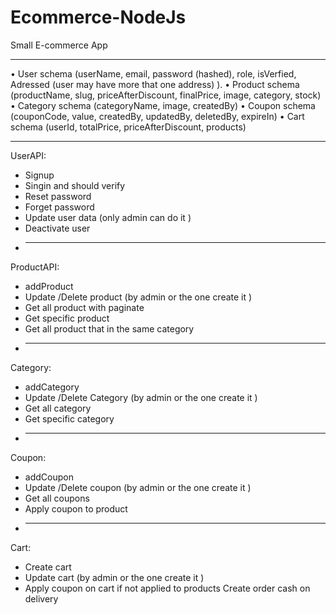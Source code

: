 # Ecommerce-NodeJs
Small E-commerce App
**************************************************************************
• User schema (userName, email, password (hashed), role, isVerfied, Adressed (user may have more that one address) ).
• Product schema (productName, slug, priceAfterDiscount, finalPrice, image, category, stock)
• Category schema (categoryName, image, createdBy)
• Coupon schema (couponCode, value, createdBy, updatedBy, deletedBy, expireIn)
• Cart schema (userId, totalPrice, priceAfterDiscount, products)
**************************************************************************
UserAPI:
- Signup
- Singin and should verify
- Reset password
- Forget password
- Update user data (only admin can do it )
- Deactivate user
- **************************************************************************
ProductAPI:
- addProduct
- Update /Delete product (by admin or the one create it )
- Get all product with paginate
- Get specific product
- Get all product that in the same category
- **************************************************************************
Category:
- addCategory
- Update /Delete Category (by admin or the one create it )
- Get all category
- Get specific category
- **************************************************************************
Coupon:
- addCoupon
- Update /Delete coupon (by admin or the one create it )
- Get all coupons
- Apply coupon to product
- **************************************************************************
Cart:
- Create cart
- Update cart (by admin or the one create it )
- Apply coupon on cart if not applied to products
Create order cash on delivery
